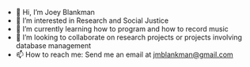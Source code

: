 - 👋 Hi, I’m Joey Blankman
- 👀 I’m interested in Research and Social Justice
- 🌱 I’m currently learning how to program and how to record music
- 💞️ I’m looking to collaborate on research projects or projects involving database management 
- 📫 How to reach me: Send me an email at jmblankman@gmail.com
